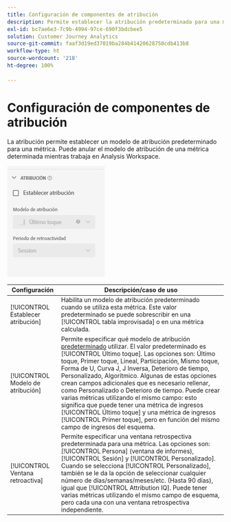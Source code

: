 ```yaml
---
title: Configuración de componentes de atribución
description: Permite establecer la atribución predeterminada para una métrica.
exl-id: bc7ae6e3-7c9b-4994-97ce-690f3bdcbee5
solution: Customer Journey Analytics
source-git-commit: faaf3d19ed37019ba284b41420628750cdb413b8
workflow-type: ht
source-wordcount: '218'
ht-degree: 100%

---
```


# Configuración de componentes de atribución

La atribución permite establecer un modelo de atribución predeterminado para una métrica. Puede anular el modelo de atribución de una métrica determinada mientras trabaja en Analysis Workspace.

![Atribución](../assets/attribution-settings.png)

| Configuración | Descripción/caso de uso |
| --- | --- |
| [!UICONTROL Establecer atribución] | Habilita un modelo de atribución predeterminado cuando se utiliza esta métrica. Este valor predeterminado se puede sobrescribir en una [!UICONTROL tabla improvisada] o en una métrica calculada. |
| [!UICONTROL Modelo de atribución] | Permite especificar qué modelo de atribución [predeterminado](/help/analysis-workspace/attribution/models.md) utilizar. El valor predeterminado es [!UICONTROL Último toque]. Las opciones son: Último toque, Primer toque, Lineal, Participación, Mismo toque, Forma de U, Curva J, J Inversa, Deterioro de tiempo, Personalizado, Algorítmico. Algunas de estas opciones crean campos adicionales que es necesario rellenar, como Personalizado o Deterioro de tiempo. Puede crear varias métricas utilizando el mismo campo: esto significa que puede tener una métrica de ingresos [!UICONTROL Último toque] y una métrica de ingresos [!UICONTROL Primer toque], pero en función del mismo campo de ingresos del esquema. |
| [!UICONTROL Ventana retroactiva] | Permite especificar una ventana retrospectiva predeterminada para una métrica. Las opciones son: [!UICONTROL Persona] (ventana de informes), [!UICONTROL Sesión] y [!UICONTROL Personalizado]. Cuando se selecciona [!UICONTROL Personalizado], también se le da la opción de seleccionar cualquier número de días/semanas/meses/etc. (Hasta 90 días), igual que [!UICONTROL Attribution IQ]. Puede tener varias métricas utilizando el mismo campo de esquema, pero cada una con una ventana retrospectiva independiente. |
